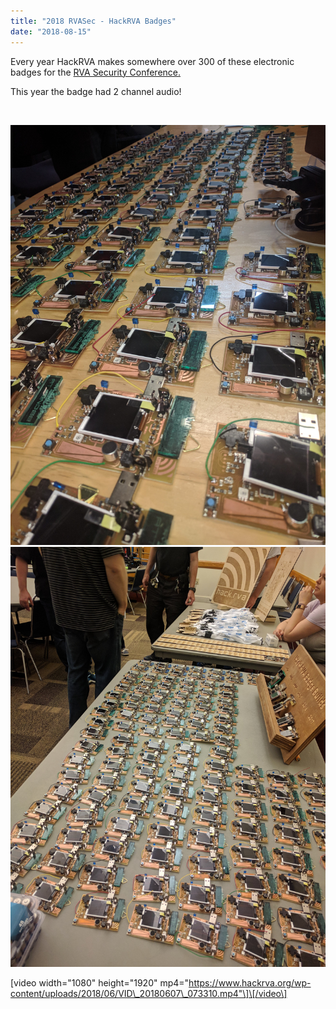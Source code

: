 ```yaml
---
title: "2018 RVASec - HackRVA Badges"
date: "2018-08-15"
---
```


Every year HackRVA makes somewhere over 300 of these electronic badges for the [RVA Security Conference.](https://rvasec.com/)

This year the badge had 2 channel audio!

 

[![](images/IMG_20180605_214512.jpg)](https://www.hackrva.org/wp-content/uploads/2018/06/IMG_20180605_214512.jpg) [![](images/IMG_20180607_075108.jpg)](https://www.hackrva.org/wp-content/uploads/2018/06/IMG_20180607_075108.jpg)

\[video width="1080" height="1920" mp4="https://www.hackrva.org/wp-content/uploads/2018/06/VID\_20180607\_073310.mp4"\]\[/video\]
